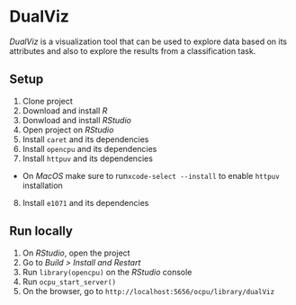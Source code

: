 # DualViz

*DualViz* is a visualization tool that can be used to explore data based on its attributes and also to explore the results from a classification task.

## Setup
1. Clone project
2. Download and install *R*
3. Donwload and install *RStudio*
4. Open project on *RStudio*
5. Install `caret` and its dependencies
6. Install `opencpu` and its dependencies
7. Install `httpuv` and its dependencies
  - On *MacOS* make sure to run`xcode-select --install` to enable `httpuv` installation
8. Install `e1071` and its dependencies

## Run locally
1. On *RStudio*, open the project
2. Go to *Build > Install and Restart*
3. Run `library(opencpu)` on the *RStudio* console
4. Run `ocpu_start_server()`
5. On the browser, go to `http://localhost:5656/ocpu/library/dualViz`
